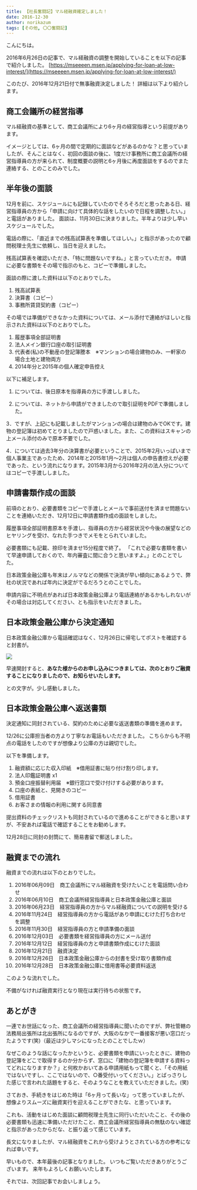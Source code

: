 ```yaml
---
title: 【社長奮闘記】マル経融資確定しました！
date: 2016-12-30
author: norikazum
tags: [その他, 〇〇奮闘記]
---
```


こんにちは。

2016年6月26日の記事で、マル経融資の調整を開始していることを以下の記事で紹介しました。
[https://mseeeen.msen.jp/applying-for-loan-at-low-interest/](https://mseeeen.msen.jp/applying-for-loan-at-low-interest/)

このたび、2016年12月21日付で無事融資決定しました！
詳細は以下より紹介します。

## 商工会議所の経営指導

マル経融資の基準として、商工会議所により6ヶ月の経営指導という前提があります。

イメージとしては、6ヶ月の間で定期的に面談などがあるのかな？と思っていましたが、そんことはなく、初回の面談の後に、1度だけ事務所に商工会議所の経営指導員の方が来られて、制度概要の説明と6ヶ月後に再度面談をするのでまた連絡する、とのことのみでした。

## 半年後の面談

12月を前に、スケジュールにも記録していたのでそろそろだと思ったある日、経営指導員の方から「申請に向けて具体的な話をしたいので日程を調整したい。」と電話がありました。
面談は、11月30日に決まりました。半年よりは少し早いスケジュールでした。

電話の際に、「直近までの残高試算表を準備してほしい。」と指示があったので顧問税理士先生に依頼し、当日を迎えました。

残高試算表を確認いただき、「特に問題ないですね。」と言っていただき。
申請に必要な書類をその場で指示のもと、コピーで準備しました。

面談の際に渡した資料は以下のとおりでした。

1. 残高試算表
1. 決算書（コピー）
1. 事務所賃貸契約書（コピー）

その場では準備ができなかった資料については、メール添付で連絡がほしいと指示された資料は以下のとおりでした。

1. 履歴事項全部証明書
1. 法人メイン銀行口座の取引証明書
1. 代表者(私)の不動産の登記簿謄本　※マンションの場合建物のみ、一軒家の場合土地と建物両方
1. 2014年分と2015年の個人確定申告控え

以下に補足します。

1. については、後日原本を指導員の方に手渡ししました。

2. については、ネットから申請ができましたので取引証明をPDFで準備しました。

3．ですが、上記にも記載しましたがマンションの場合は建物のみでOKです。建物の登記簿は初めてとりましたので戸惑いました。また、この資料はスキャンの上メール添付のみで原本不要でした。

4．については過去3年分の決算書が必要ということで、2015年2月いっぱいまで個人事業主であったため、2014年と2015年1月～2月は個人の申告書控えが必要であった、という流れになります。2015年3月から2016年2月の法人分についてはコピーで手渡ししました。


## 申請書類作成の面談

前項のとおり、必要書類をコピーで手渡しとメールで事前送付を済ませ問題ないことを連絡いただき、12月12日に申請書類作成の面談をしました。

履歴事項全部証明書原本を手渡し、指導員の方から経営状況や今後の展望などのヒヤリングを受け、なれた手つきでメモをとられていました。

必要書類にも記載、捺印を済ませ15分程度で終了。
「これで必要な書類を書いて早速申請しておくので、年内審査に間に合うと思いますよ。」とのことでした。

日本政策金融公庫も年末はノルマなどの関係で決済が早い傾向にあるようで、弊社の状況であれば年内に決定がでるだろうとのことでした。

申請内容に不明点があれば日本政策金融公庫より電話連絡があるかもしれないがその場合は対応してください、とも指示をいただきました。


## 日本政策金融公庫から決定通知

日本政策金融公庫から電話確認はなく、12月26日に帰宅してポストを確認すると封書が。

![](images/get-loan-for-company-1.jpg)

早速開封すると、**あなた様からのお申し込みにつきましては、次のとおりご融資することになりましたので、お知らせいたします。**

との文字が。少し感動しました。


## 日本政策金融公庫へ返送書類

決定通知に同封されている、契約のために必要な返送書類の準備を進めます。

12/26に公庫担当者の方より丁寧なお電話もいただきました。
こちらからも不明点の電話をしたのですが想像より公庫の方は親切でした。

以下を準備します。

1. 融資額に応じた収入印紙　※借用証書に貼り付け割り印します。
1. 法人印鑑証明書 x1
1. 預金口座振替利用届　※銀行窓口で受け付けする必要があります。
1. 口座の表紙と、見開きのコピー
1. 借用証書
1. お客さまの情報の利用に関する同意書

提出資料のチェックリストも同封されているので進めることができると思いますが、不安あれば電話で確認することをお勧めします。

12月28日に同封の封筒にて、簡易書留で郵送しました。


## 融資までの流れ

融資までの流れは以下のとおりでした。

1. 2016年06月09日　商工会議所にマル経融資を受けたいことを電話問い合わせ
1. 2016年06月10日　商工会議所経営指導員と日本政策金融公庫と面談
1. 2016年06月23日　経営指導員の方からマル経融資についての説明を受ける
1. 2016年11月24日　経営指導員の方から電話があり申請にむけた打ち合わせを調整
1. 2016年11月30日　経営指導員の方と申請準備の面談
1. 2016年12月03日　必要書類を経営指導員の方にメール送付
1. 2016年12月12日　経営指導員の方と申請書類作成にむけた面談
1. 2016年12月21日　融資決定
1. 2016年12月26日　日本政策金融公庫からの封書を受け取り書類作成
1. 2016年12月28日　日本政策金融公庫に借用書等必要資料返送

このような流れでした。

不備がなければ融資実行となり現在は実行待ちの状態です。


## あとがき

一連でお世話になった、商工会議所の経営指導員に聞いたのですが、弊社管轄の法務局出張所は北出張所になるのですが、大阪のなかで一番接客が悪い窓口だったようです(笑)（最近は少しマシになったとのことでしたｗ）

なぜこのような話になったかというと、必要書類を申請にいったときに、建物の登記簿をどこで取得するのか分からず、窓口に「建物の登記簿を申請する資料ってどれになりますか？」と何枚かおいてある申請用紙もって聞くと、「その用紙ではないですし、ここではないので、○番受付いってください。」とばっさりした感じで言われた話題をすると、そのようなことを教えていただきました。(笑)

さておき、手続きをはじめた時は「6ヶ月って長いな」って思っていましたが、想像よりスムーズに融資実行を迎えることができたな、と思っています。

これも、活動をはじめた面談に顧問税理士先生に同行いただいたこと、その後の必要書類も迅速に準備いただけたこと、商工会議所経営指導員の無駄のない確認と指示があったからだな、と振り返って感じています。

長文になりましたが、マル経融資をこれから受けようとされている方の参考になれば幸いです。

早いもので、本年最後の記事となりました。
いつもご覧いただきありがとうございます。
来年もよろしくお願いいたします。

それでは、次回記事でお会いしましょう。
